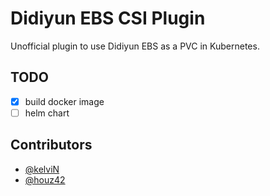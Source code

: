 # Didiyun EBS CSI Plugin

Unofficial plugin to use Didiyun EBS as a PVC in Kubernetes.


## TODO

- [x] build docker image
- [ ] helm chart

## Contributors
- [@kelviN](https://github.com/killwing)
- [@houz42](https://github.com/houz42)
